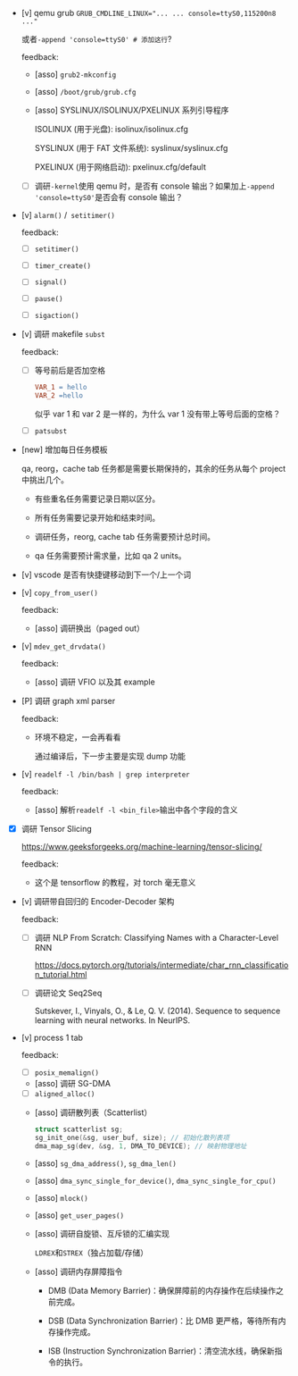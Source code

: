 * [v] qemu grub `GRUB_CMDLINE_LINUX="... ... console=ttyS0,115200n8 ..."`

    或者`-append 'console=ttyS0' # 添加这行`?

    feedback:

    * [asso] `grub2-mkconfig`

    * [asso] `/boot/grub/grub.cfg`

    * [asso] SYSLINUX/ISOLINUX/PXELINUX 系列引导程序

        ISOLINUX (用于光盘): isolinux/isolinux.cfg

        SYSLINUX (用于 FAT 文件系统): syslinux/syslinux.cfg

        PXELINUX (用于网络启动): pxelinux.cfg/default

    * [ ] 调研`-kernel`使用 qemu 时，是否有 console 输出？如果加上`-append 'console=ttyS0'`是否会有 console 输出？

* [v] `alarm()` /` setitimer()`

    feedback:

    * [ ] `setitimer()`

    * [ ] `timer_create()`

    * [ ] `signal()`

    * [ ] `pause()`

    * [ ] `sigaction()`

* [v] 调研 makefile `subst`

    feedback:

    * [ ] 等号前后是否加空格

        ```makefile
        VAR_1 = hello
        VAR_2 =hello
        ```

        似乎 var 1 和 var 2 是一样的，为什么 var 1 没有带上等号后面的空格？

    * [ ] `patsubst`

* [new] 增加每日任务模板

    qa, reorg，cache tab 任务都是需要长期保持的，其余的任务从每个 project 中挑出几个。

    * 有些重名任务需要记录日期以区分。
    
    * 所有任务需要记录开始和结束时间。
    
    * 调研任务，reorg, cache tab 任务需要预计总时间。
    
    * qa 任务需要预计需求量，比如 qa 2 units。

* [v] vscode 是否有快捷键移动到下一个/上一个词

* [v] `copy_from_user()`

    feedback:

    * [asso] 调研换出（paged out）

* [v] `mdev_get_drvdata()`

    feedback:

    * [asso] 调研 VFIO 以及其 example 

* [P] 调研 graph xml parser

    feedback:

    * 环境不稳定，一会再看看

        通过编译后，下一步主要是实现 dump 功能

* [v] `readelf -l /bin/bash | grep interpreter`

    feedback:

    * [asso] 解析`readelf -l <bin_file>`输出中各个字段的含义

* [x] 调研 Tensor Slicing

    <https://www.geeksforgeeks.org/machine-learning/tensor-slicing/>

    feedback:

    * 这个是 tensorflow 的教程，对 torch 毫无意义

* [v] 调研带自回归的 Encoder-Decoder 架构

    feedback:

    * [ ] 调研 NLP From Scratch: Classifying Names with a Character-Level RNN

        <https://docs.pytorch.org/tutorials/intermediate/char_rnn_classification_tutorial.html>

    * [ ] 调研论文 Seq2Seq
    
        Sutskever, I., Vinyals, O., & Le, Q. V. (2014). Sequence to sequence learning with neural networks. In NeurIPS. 

* [v] process 1 tab

    feedback:

    * [ ] `posix_memalign()`

    * [asso] 调研 SG-DMA

    * [ ] `aligned_alloc()`

    * [asso] 调研散列表（Scatterlist）

        ```c
        struct scatterlist sg;
        sg_init_one(&sg, user_buf, size); // 初始化散列表项
        dma_map_sg(dev, &sg, 1, DMA_TO_DEVICE); // 映射物理地址
        ```

    * [asso] `sg_dma_address()`, `sg_dma_len()`

    * [asso] `dma_sync_single_for_device()`, `dma_sync_single_for_cpu()`

    * [asso] `mlock()`

    * [asso] `get_user_pages()`

    * [asso] 调研自旋锁、互斥锁的汇编实现
    
        `LDREX`和`STREX`（独占加载/存储）

    * [asso] 调研内存屏障指令

        * DMB (Data Memory Barrier)：确保屏障前的内存操作在后续操作之前完成。

        * DSB (Data Synchronization Barrier)：比 DMB 更严格，等待所有内存操作完成。

        * ISB (Instruction Synchronization Barrier)：清空流水线，确保新指令的执行。

